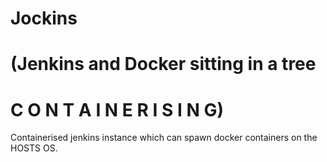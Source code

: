 # Jockins
# (Jenkins and Docker sitting in a tree
#        C O N T A I N E R I S I N G)
Containerised jenkins instance which can spawn docker containers on the HOSTS OS.
